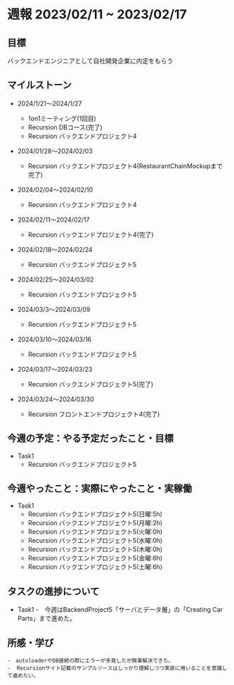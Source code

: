 # 週報 2023/02/11 ~ 2023/02/17

## 目標
バックエンドエンジニアとして自社開発企業に内定をもらう

## マイルストーン
- 2024/1/21〜2024/1/27
    - 1on1ミーティング(1回目)
    - Recursion DBコース(完了)
    - Recursion バックエンドプロジェクト4

- 2024/01/28〜2024/02/03
    - Recursion バックエンドプロジェクト4(RestaurantChainMockupまで完了)

- 2024/02/04〜2024/02/10
    - Recursion バックエンドプロジェクト4
- 2024/02/11〜2024/02/17
    - Recursion バックエンドプロジェクト4(完了)
- 2024/02/18〜2024/02/24
    - Recursion バックエンドプロジェクト5
- 2024/02/25〜2024/03/02
    - Recursion バックエンドプロジェクト5
- 2024/03/3〜2024/03/09
    - Recursion バックエンドプロジェクト5
- 2024/03/10〜2024/03/16
    - Recursion バックエンドプロジェクト5
- 2024/03/17〜2024/03/23
    - Recursion バックエンドプロジェクト5(完了)
- 2024/03/24〜2024/03/30
    - Recursion フロントエンドプロジェクト4(完了)
## 今週の予定：やる予定だったこと・目標
- Task1
    - Recursion バックエンドプロジェクト5


## 今週やったこと：実際にやったこと・実稼働
- Task1
    - Recursion バックエンドプロジェクト5(日曜:5h)
    - Recursion バックエンドプロジェクト5(月曜:2h)
    - Recursion バックエンドプロジェクト5(火曜:0h)
    - Recursion バックエンドプロジェクト5(水曜:0h)
    - Recursion バックエンドプロジェクト5(木曜:0h)
    - Recursion バックエンドプロジェクト5(金曜:6h)
    - Recursion バックエンドプロジェクト5(土曜:6h)

## タスクの進捗について
- Task1
    -　今週はBackendProject5「サーバとデータ層」の「Creating Car Parts」まで進めた。

## 所感・学び
    -　autoloaderやDB接続の際にエラーが多発したが無事解決できた。
    -  Recursionサイト記載のサンプルソースはしっかり理解しつつ実装に用いることを意識して進めたい。


